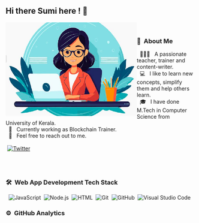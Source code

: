 ## Hi there Sumi here ! 👋
<p align="center">


  <img align="left" alt="GIF" src="https://github.com/sumimaria/sumimaria/blob/main/SumiMariaIcon.png" width="350" height="250" /><br>
  ### 💛 &nbsp;About Me <br>
  &nbsp; 👩🏽‍🏫 &nbsp; A passionate teacher, trainer and content-writer.    
  &nbsp; 💻 &nbsp; I like to learn new concepts, simplify them and help others learn.  
  &nbsp; 🎓 &nbsp; I have done M.Tech in Computer Science from University of Kerala.  
  &nbsp; 🌱 &nbsp; Currently working as Blockchain Trainer.  
  &nbsp; 💬 &nbsp; Feel free to reach out to me.  <br><br>
  &nbsp;[![Twitter](https://raw.githubusercontent.com/ananthanir/ananthanir/dd73d691b8b71ac4eda23d1a655a822653e26f92/twitter.svg)](https://x.com/SumiMaria1/)

  

  <br><br>
  ### 🛠 &nbsp;Web App Development Tech Stack

  &nbsp; ![JavaScript](https://img.shields.io/badge/-JavaScript-05122A?style=flat&logo=javascript)&nbsp;
  ![Node.js](https://img.shields.io/badge/-Node.js-05122A?style=flat&logo=node.js)&nbsp;
  ![HTML](https://img.shields.io/badge/-HTML-05122A?style=flat&logo=HTML5)&nbsp;
  ![Git](https://img.shields.io/badge/-Git-05122A?style=flat&logo=git)&nbsp;
  ![GitHub](https://img.shields.io/badge/-GitHub-05122A?style=flat&logo=github)&nbsp;
  ![Visual Studio Code](https://img.shields.io/badge/-Visual%20Studio%20Code-05122A?style=flat&logo=visual-studio-code&logoColor=007ACC)&nbsp;

  ### ⚙️ &nbsp;GitHub Analytics
  <!--
  &nbsp; <img src="https://github-readme-stats.vercel.app/api/top-langs?username=sumimaria&layout=compact&show_icons=true" alt="SumiMaria" />
  <hr>
  -->
</p>


<!--
**sumimaria/sumimaria** is a ✨ _special_ ✨ repository because its `README.md` (this file) appears on your GitHub profile.

Here are some ideas to get you started:

- 🔭 I’m currently working on ...
- 🌱 I’m currently learning ...
- 👯 I’m looking to collaborate on ...
- 🤔 I’m looking for help with ...
- 💬 Ask me about ...
- 📫 How to reach me: ...
- 😄 Pronouns: ...
- ⚡ Fun fact: ...
-->
